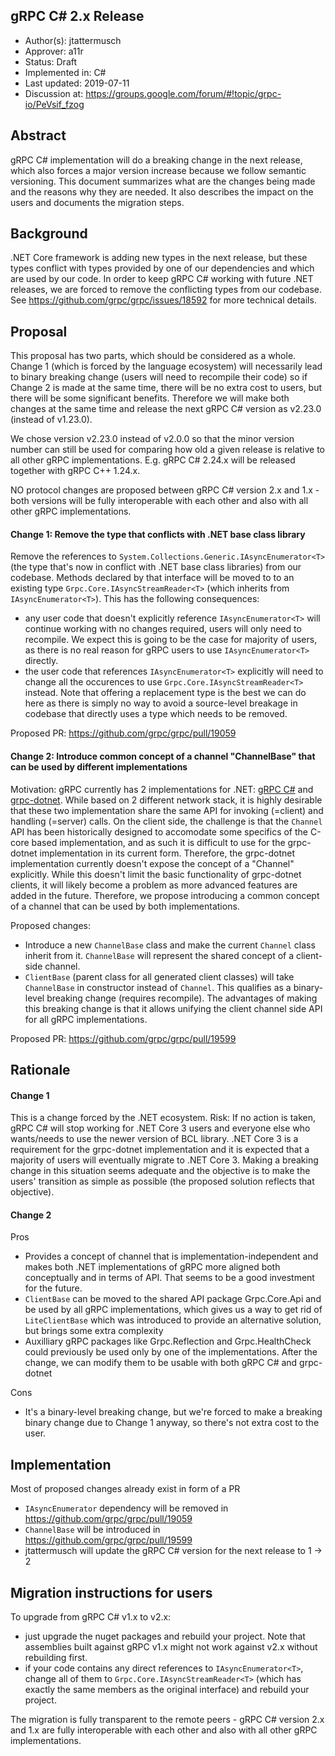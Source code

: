 gRPC C# 2.x Release 
----
* Author(s): jtattermusch
* Approver: a11r
* Status: Draft
* Implemented in: C#
* Last updated: 2019-07-11
* Discussion at: https://groups.google.com/forum/#!topic/grpc-io/PeVsif_fzog

## Abstract

gRPC C# implementation will do a breaking change in the next release, which
also forces a major version increase because we follow semantic versioning.
This document summarizes what are the changes being made and the reasons why they are needed.
It also describes the impact on the users and documents the migration steps.

## Background

.NET Core framework is adding new types in the next release, but these
types conflict with types provided by one of our dependencies and which are used by our code.
In order to keep gRPC C# working with future .NET releases, we are forced to remove
the conflicting types from our codebase. See https://github.com/grpc/grpc/issues/18592
for more technical details.

## Proposal

This proposal has two parts, which should be considered as a whole. Change 1 (which is forced by the language ecosystem)
will necessarily lead to binary breaking change (users will need to recompile their code) so if Change 2
is made at the same time, there will be no extra cost to users, but there will be some significant benefits.
Therefore we will make both changes at the same time and release the next gRPC C# version as v2.23.0 (instead of v1.23.0).

We chose version v2.23.0 instead of v2.0.0 so that the minor version number can still be used for comparing how old a given release is relative to all other gRPC implementations. E.g. gRPC C# 2.24.x will be released together with gRPC C++ 1.24.x.

NO protocol changes are proposed between gRPC C# version 2.x and 1.x - both versions will be fully interoperable with each other and also with all other gRPC implementations.

#### Change 1: Remove the type that conflicts with .NET base class library

Remove the references to `System.Collections.Generic.IAsyncEnumerator<T>` (the type that's now in conflict
with .NET base class libraries) from our codebase. Methods declared by that interface will be moved to 
to an existing type `Grpc.Core.IAsyncStreamReader<T>` (which inherits from `IAsyncEnumerator<T>`).
This has the following consequences:
- any user code that doesn't explicitly reference `IAsyncEnumerator<T>` will continue working with
  no changes required, users will only need to recompile. We expect this is going to be the case for majority of users,
  as there is no real reason for gRPC users to use `IAsyncEnumerator<T>` directly.
- the user code that references `IAsyncEnumerator<T>` explicitly will need to change all the occurences to use `Grpc.Core.IAsyncStreamReader<T>` 
  instead. Note that offering a replacement type is the best we can do here as there is simply no way to avoid a source-level breakage in codebase that directly uses a type which needs to be removed.

Proposed PR: https://github.com/grpc/grpc/pull/19059

#### Change 2: Introduce common concept of a channel "ChannelBase" that can be used by different implementations

Motivation: gRPC currently has 2 implementations for .NET: [gRPC C#](https://github.com/grpc/grpc/tree/master/src/csharp) and [grpc-dotnet](https://github.com/grpc/grpc-dotnet). While based on 2 different network stack,
it is highly desirable that these two implementation share the same API for invoking (=client) and handling (=server) calls.
On the client side, the challenge is that the `Channel` API has been historically designed to accomodate some specifics
of the C-core based implementation, and as such it is difficult to use for the grpc-dotnet implementation in its current form. Therefore, the grpc-dotnet implementation currently doesn't expose the concept of a "Channel" explicitly. While this doesn't limit the basic functionality of grpc-dotnet clients, it will likely become a problem as more advanced features are added in the future. Therefore, we propose introducing a common concept of a channel that can be used by both implementations.

Proposed changes:
- Introduce a new `ChannelBase` class and make the current `Channel` class inherit from it. `ChannelBase` will represent the shared concept of a client-side channel.
- `ClientBase` (parent class for all generated client classes) will take `ChannelBase` in constructor instead of `Channel`.
  This qualifies as a binary-level breaking change (requires recompile).
  The advantages of making this breaking change is that it allows unifying the client channel side API for all gRPC implementations.
  
Proposed PR: https://github.com/grpc/grpc/pull/19599

## Rationale

#### Change 1

This is a change forced by the .NET ecosystem. Risk: If no action is taken, gRPC C# will stop working for .NET Core 3 users
and everyone else who wants/needs to use the newer version of BCL library. .NET Core 3 is a requirement for the grpc-dotnet implementation and it is expected that a majority of users will eventually migrate to .NET Core 3. Making a breaking change in this situation seems adequate and the objective is to make the users' transition as simple as possible (the proposed solution reflects that objective).

#### Change 2

Pros
- Provides a concept of channel that is implementation-independent and makes both .NET implementations of gRPC more aligned both conceptually and in terms of API. That seems to be a good investment for the future.
- `ClientBase` can be moved to the shared API package Grpc.Core.Api and be used by all gRPC implementations, which gives us a way to get rid of `LiteClientBase` which was introduced to provide an alternative solution, but brings some extra complexity 
- Auxilliary gRPC packages like Grpc.Reflection and Grpc.HealthCheck could previously be used only by one of the implementations. After the change, we can modify them to be usable with both gRPC C# and grpc-dotnet

Cons
- It's a binary-level breaking change, but we're forced to make a breaking binary change due to Change 1 anyway, so there's not extra cost to the user.

## Implementation

Most of proposed changes already exist in form of a PR
- `IAsyncEnumerator` dependency will be removed in https://github.com/grpc/grpc/pull/19059
- `ChannelBase` will be introduced in https://github.com/grpc/grpc/pull/19599
- jtattermusch will update the gRPC C# version for the next release to 1 -> 2

## Migration instructions for users

To upgrade from gRPC C# v1.x to v2.x:
- just upgrade the nuget packages and rebuild your project. Note that assemblies built against gRPC v1.x might not work against v2.x without rebuilding first.
- if your code contains any direct references to `IAsyncEnumerator<T>`, change all of them to `Grpc.Core.IAsyncStreamReader<T>` (which has exactly the same members as the original interface) and rebuild your project.

The migration is fully transparent to the remote peers - gRPC C# version 2.x and 1.x are fully interoperable with each other and also with all other gRPC implementations.
